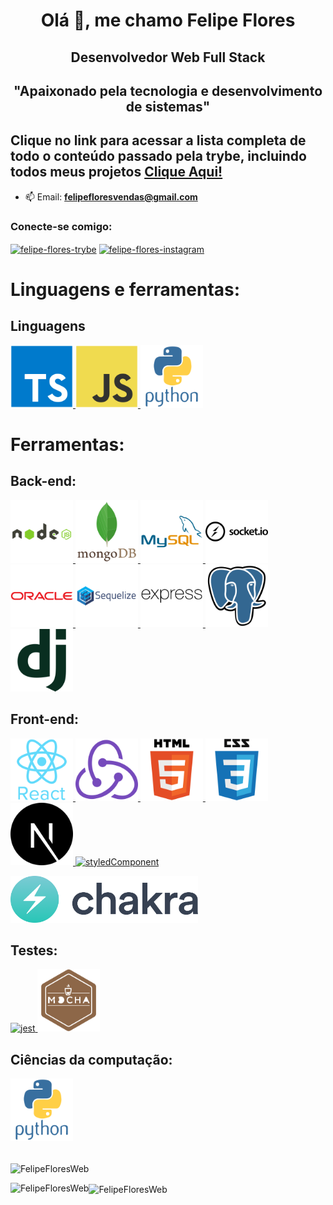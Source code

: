 <h1 align="center">Olá 👋, me chamo Felipe Flores</h1>
<h2 align="center">Desenvolvedor Web Full Stack</h2>
<h2 align="center">"Apaixonado pela tecnologia e desenvolvimento de sistemas"</h2>

<h2>Clique no link para acessar a lista completa de todo o conteúdo passado pela trybe, incluindo todos meus projetos <a href="https://github.com/FelipeFloresWeb/trybe-exercises/#readme" target="blank">Clique Aqui!</a></h2>

- 📫 Email: **felipefloresvendas@gmail.com**

<h3 align="left">Conecte-se comigo:</h3>
<p align="left">
  <a href="https://linkedin.com/in/felipe-flores-dev" target="_blank"> <img align="center" src="https://img.shields.io/badge/LinkedIn-0077B5?style=for-the-badge&logo=linkedin&logoColor=white" alt="felipe-flores-trybe" /></a>
  <a href="https://www.instagram.com/felipeflores252/" target="_blank"> <img align="center" src="https://img.shields.io/badge/Instagram-E4405F?style=for-the-badge&logo=instagram&logoColor=white" alt="felipe-flores-instagram" /></a>
</p>


<h1 align="left">Linguagens e ferramentas:</h2>
<h2 align="left">Linguagens</h2>
<p align="left">
   <a href="https://www.typescriptlang.org/docs/" target="_blank"> <img src="https://raw.githubusercontent.com/devicons/devicon/master/icons/typescript/typescript-original.svg" alt="typescript" width="100" height="100"/> </a>
  <a href="https://developer.mozilla.org/en-US/docs/Web/JavaScript" target="_blank"> <img src="https://raw.githubusercontent.com/devicons/devicon/master/icons/javascript/javascript-original.svg" alt="javascript" width="100" height="100"/> </a>
  <a href="https://www.python.org/" target="_blank"> <img src="https://raw.githubusercontent.com/devicons/devicon/master/icons/python/python-original-wordmark.svg" alt="python" width="100" height="100"/> </a>
  </p>
<p align="left">
  <h1 align="left">Ferramentas:</h2>
  <h2>Back-end:</h2>
  <a href="https://nodejs.org/en/" target="_blank"> <img src="https://raw.githubusercontent.com/devicons/devicon/master/icons/nodejs/nodejs-original-wordmark.svg" alt="node" width="100" height="100"/> </a>
  <a href="https://www.mongodb.com/" target="_blank"> <img src="https://raw.githubusercontent.com/devicons/devicon/master/icons/mongodb/mongodb-original-wordmark.svg" alt="mongoDb" width="100" height="100"/> </a>
  <a href="https://www.mysql.com/" target="_blank"> <img src="https://raw.githubusercontent.com/devicons/devicon/master/icons/mysql/mysql-original-wordmark.svg" alt="mysql" width="100" height="100"/> </a>
  <a href="https://socket.io/docs/v4/" target="_blank"> <img src="https://raw.githubusercontent.com/devicons/devicon/master/icons/socketio/socketio-original-wordmark.svg" alt="socket io" width="100" height="100"/> </a>
  <a href="https://www.oracle.com/" target="_blank"> <img src="https://raw.githubusercontent.com/devicons/devicon/master/icons/oracle/oracle-original.svg" alt="mysql" width="100" height="100"/> </a>
   <a href="https://sequelize.org/" target="_blank"> <img src="https://raw.githubusercontent.com/devicons/devicon/master/icons/sequelize/sequelize-original-wordmark.svg" alt="sequelize" width="100" height="100"/> </a>
  <a href="https://expressjs.com/" target="_blank"> <img src="https://raw.githubusercontent.com/devicons/devicon/master/icons/express/express-original-wordmark.svg" alt="mysql" width="100" height="100"/> </a>
   <a href="https://www.postgresql.org/" target="_blank"> <img src="https://raw.githubusercontent.com/devicons/devicon/master/icons/postgresql/postgresql-original.svg" alt="postgresql" width="100" height="100"/> </a>
   <a href="https://www.djangoproject.com/" target="_blank"> <img src="https://raw.githubusercontent.com/devicons/devicon/master/icons/django/django-plain.svg" alt="djano" width="100" height="100"/> </a>
  
  <h2>Front-end:</h2>
 
  <a href="https://reactjs.org/" target="_blank"> <img src="https://raw.githubusercontent.com/devicons/devicon/master/icons/react/react-original-wordmark.svg" alt="react" width="100" height="100"/> </a>
  <a href="https://redux.js.org/" target="_blank"> <img src="https://raw.githubusercontent.com/devicons/devicon/master/icons/redux/redux-original.svg" alt="redux" width="100" height="100"/> </a>
  <a href="https://www.w3.org/html/" target="_blank"> <img src="https://raw.githubusercontent.com/devicons/devicon/master/icons/html5/html5-original-wordmark.svg" alt="html5" width="100" height="100"/> </a>
  <a href="https://www.w3schools.com/css/" target="_blank"> <img src="https://raw.githubusercontent.com/devicons/devicon/master/icons/css3/css3-original-wordmark.svg" alt="css3" width="100" height="100"/> </a>
  <a href="https://nextjs.org/" target="_blank"> <img src="https://raw.githubusercontent.com/devicons/devicon/master/icons/nextjs/nextjs-original.svg" alt="nextJs" width="100" height="100"/> </a>
  <a href="https://styled-components.com/" target="_blank"> <img src="https://raw.githubusercontent.com/styled-components/brand/master/styled-components.png" alt="styledComponent" width="100" height="100"/> </a>
  </p>
   <a href="https://chakra-ui.com/" target="_blank"> <img src="https://raw.githubusercontent.com/chakra-ui/chakra-ui/main/logo/logo-colored@2x.png?raw=true" alt="nextJs" width="300" height="75"/> </a>
  </p>
  
  <h2>Testes:</h2>
  <a href="https://jestjs.io" target="_blank"> <img src="https://www.vectorlogo.zone/logos/jestjsio/jestjsio-icon.svg" alt="jest" width="70" height="70 </a>
  <a href="https://mochajs.org/" target="_blank"> <img src="https://raw.githubusercontent.com/devicons/devicon/master/icons/mocha/mocha-plain.svg" alt="mocha" width="100" height="100"/> </a>
  
  <p align="left">
  <h2>Ciências da computação:</h2>
  <a href="https://www.python.org/" target="_blank"> <img src="https://raw.githubusercontent.com/devicons/devicon/master/icons/python/python-original-wordmark.svg" alt="python" width="100" height="100"/> </a>

<br>
<br>
<p><img align="center" width="450" height="210" src="https://github-readme-stats.vercel.app/api?username=FelipeFloresWeb&show_icons=true&locale=en&theme=dark" alt="FelipeFloresWeb" /></p>
  
<p><img align="left" src="https://github-readme-stats.vercel.app/api/top-langs?username=FelipeFloresWeb&show_icons=true&locale=en&layout=compact&theme=dark" alt="FelipeFloresWeb" /></p>

<p><img align="center" src="https://github-readme-streak-stats.herokuapp.com/?user=FelipeFloresWeb&" alt="FelipeFloresWeb" /></p> 
